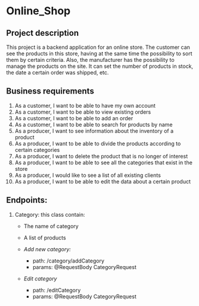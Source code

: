 # Online_Shop


## Project description
This project is a backend application for an online store. The customer can see the products in this store, having at the same time the possibility to sort them by certain criteria. Also, the manufacturer has the possibility to manage the products on the site. It can set the number of products in stock, the date a certain order was shipped, etc.

## Business requirements

1. As a customer, I want to be able to have my own account
2. As a customer, I want to be able to view existing orders
3. As a customer, I want to be able to add an order
4. As a customer, I want to be able to search for products by name
5. As a producer, I want to see information about the inventory of a product
6. As a producer, I want to be able to divide the products according to certain categories
7. As a producer, I want to delete the product that is no longer of interest
8. As a producer, I want to be able to see all the categories that exist in the store
9. As a producer, I would like to see a list of all existing clients
10. As a producer, I want to be able to edit the data about a certain product

## Endpoints:

1. Category: this class contain:
   - The name of category
   - A list of products

   - *Add new category:* 
       - path: /category/addCategory
       - params: @RequestBody CategoryRequest 
   - *Edit category*
       - path: /editCategory
       - params: @RequestBody CategoryRequest
